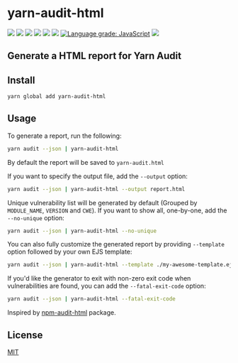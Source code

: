 # yarn-audit-html

![](https://img.shields.io/david/davityavryan/yarn-audit-html.svg?style=flat-square)
![](https://img.shields.io/david/dev/davityavryan/yarn-audit-html.svg?style=flat-square)
![](https://img.shields.io/david/peer/davityavryan/yarn-audit-html.svg?style=flat-square)
![](https://img.shields.io/github/last-commit/davityavryan/yarn-audit-html.svg?style=flat-square)
![](https://img.shields.io/snyk/vulnerabilities/npm/yarn-audit-html.svg?style=flat-square)
[![](https://img.shields.io/lgtm/alerts/g/davityavryan/yarn-audit-html.svg?logo=lgtm&logoWidth=18)](https://lgtm.com/projects/g/davityavryan/yarn-audit-html/alerts/)
[![Language grade: JavaScript](https://img.shields.io/lgtm/grade/javascript/g/davityavryan/yarn-audit-html.svg?logo=lgtm&logoWidth=18)](https://lgtm.com/projects/g/davityavryan/yarn-audit-html/context:javascript)
[![](https://flat.badgen.net/packagephobia/install/yarn-audit-html)](https://packagephobia.now.sh/result?p=yarn-audit-html)

## Generate a HTML report for Yarn Audit

## Install

```bash
yarn global add yarn-audit-html
```

## Usage

To generate a report, run the following:

```bash
yarn audit --json | yarn-audit-html
```

By default the report will be saved to `yarn-audit.html`

If you want to specify the output file, add the `--output` option:

```bash
yarn audit --json | yarn-audit-html --output report.html
```

Unique vulnerability list will be generated by default (Grouped by `MODULE_NAME`, `VERSION` and `CWE`). If you want to show all, one-by-one, add the `--no-unique` option:

```bash
yarn audit --json | yarn-audit-html --no-unique
```

You can also fully customize the generated report by providing `--template` option followed by your own EJS template: 

```bash
yarn audit --json | yarn-audit-html --template ./my-awesome-template.ejs
```

If you'd like the generator to exit with non-zero exit code when vulnerabilities are found, you can add the `--fatal-exit-code` option:
```bash
yarn audit --json | yarn-audit-html --fatal-exit-code
```

Inspired by [npm-audit-html](https://github.com/Filiosoft/npm-audit-html) package.

## License

[MIT](LICENSE.md)
